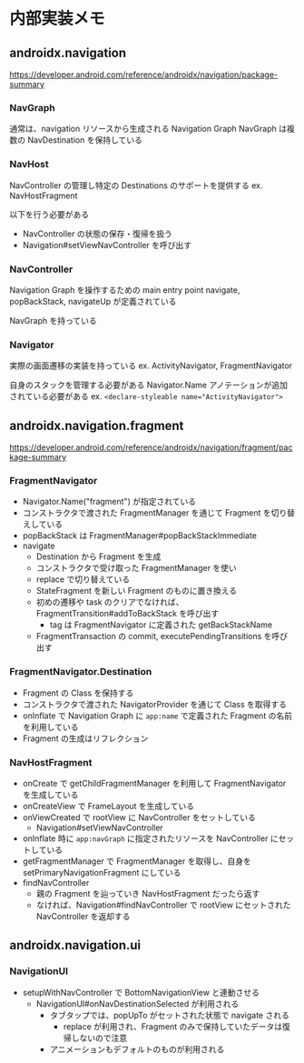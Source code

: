 # 内部実装メモ

## androidx.navigation

https://developer.android.com/reference/androidx/navigation/package-summary

### NavGraph

通常は、navigation リソースから生成される Navigation Graph
NavGraph は複数の NavDestination を保持している

### NavHost

NavController の管理し特定の Destinations のサポートを提供する
ex. NavHostFragment

以下を行う必要がある

* NavController の状態の保存・復帰を扱う
* Navigation#setViewNavController を呼び出す

### NavController

Navigation Graph を操作するための main entry point
navigate, popBackStack, navigateUp が定義されている

NavGraph を持っている

### Navigator

実際の画面遷移の実装を持っている
ex. ActivityNavigator, FragmentNavigator

自身のスタックを管理する必要がある
Navigator.Name アノテーションが追加されている必要がある
ex. `<declare-styleable name="ActivityNavigator">`

## androidx.navigation.fragment

https://developer.android.com/reference/androidx/navigation/fragment/package-summary

### FragmentNavigator

* Navigator.Name("fragment") が指定されている
* コンストラクタで渡された FragmentManager を通じて Fragment を切り替えしている
* popBackStack は FragmentManager#popBackStackImmediate
* navigate
  * Destination から Fragment を生成
  * コンストラクタで受け取った FragmentManager を使い
  * replace で切り替えている
  * StateFragment を新しい Fragment のものに置き換える
  * 初めの遷移や task のクリアでなければ、FragmentTransition#addToBackStack を呼び出す
    * tag は FragmentNavigator に定義された getBackStackName
  * FragmentTransaction の commit, executePendingTransitions を呼び出す

### FragmentNavigator.Destination

* Fragment の Class を保持する
* コンストラクタで渡された NavigatorProvider を通じて Class を取得する
* onInflate で Navigation Graph に `app:name` で定義された Fragment の名前を利用している
* Fragment の生成はリフレクション

### NavHostFragment

* onCreate で getChildFragmentManager を利用して FragmentNavigator を生成している
* onCreateView で FrameLayout を生成している
* onViewCreated で rootView に NavController をセットしている
  * Navigation#setViewNavController
* onInflate 時に `app:navGraph` に指定されたリソースを NavController にセットしている
* getFragmentManager で FragmentManager を取得し、自身を setPrimaryNavigationFragment にしている
* findNavController
  * 親の Fragment を辿っていき NavHostFragment だったら返す
  * なければ、Navigation#findNavController で rootView にセットされた NavController を返却する

## androidx.navigation.ui

### NavigationUI

* setupWithNavController で BottomNavigationView と連動させる
  * NavigationUI#onNavDestinationSelected が利用される
    * タブタップでは、popUpTo がセットされた状態で navigate される
      * replace が利用され、Fragment のみで保持していたデータは復帰しないので注意
    * アニメーションもデフォルトのものが利用される
